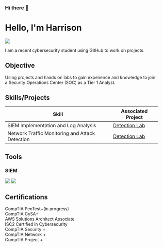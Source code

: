 ### Hi there 👋
# Hello, I'm Harrison
<a href="https://linkedin.com"><img src="https://img.shields.io/badge/-LinkedIn-0072b1?&style=for-the-badge&logo=linkedin&logoColor=white" /></a>

I am a recent cybersecurity student using GitHub to work on projects. 

## Objective

Using projects and hands on labs to gain experience and knowledge to join a Security Operations Center (SOC) as a Tier 1 Analyst.

## Skills/Projects


| Skill                                         | Associated Project         |
|-----------------------------------------------|----------------------------|
| SIEM Implementation and Log Analysis          | <a href="https://google.com">Detection Lab</a>|
| Network Traffic Monitoring and Attack Detection | <a href="https://google.com">Detection Lab</a>|


## Tools



### SIEM
<div>
    <img src="https://img.shields.io/badge/-Microsoft_Sentinel-0078D4?&style=for-the-badge&logo=Microsoft&logoColor=white" />
    <img src="https://img.shields.io/badge/-Splunk-000000?&style=for-the-badge&logo=Splunk&logoColor=white" />
    
</div>

## Certifications

<div>
CompTIA PenTest+(in progress)<br>
CompTIA CySA+<br>
AWS Solutions Architect Associate<br>  
ISC2 Certified in Cybersecurity<br>  
CompTIA Security +<br>
CompTIA Network +<br>
CompTIA Project +<br>


</div>




